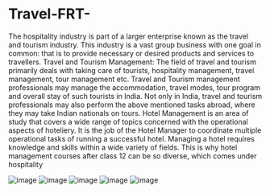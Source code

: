 # Travel-FRT-
The hospitality industry is part of a larger enterprise known as the travel and tourism industry. 
This industry is a vast group business with one goal in common: that is to provide necessary or desired products and services to travellers.
Travel and Tourism Management: The field of travel and tourism primarily deals with taking care of tourists, hospitality management, 
travel management, tour management etc. Travel and Tourism management professionals may manage the accommodation, travel modes, tour program and overall stay of such 
tourists in India. Not only in India, travel and tourism professionals may also perform the above mentioned tasks abroad, where they may take Indian nationals on tours.
Hotel Management is an area of study that covers a wide range of topics concerned with the operational aspects of hoteliery. It is the job of the Hotel Manager to coordinate multiple operational tasks of running a successful hotel. Managing a hotel requires knowledge and skills within a wide variety of fields. This is why hotel management courses after class 12 can be so diverse, which comes under hospitality

![image](https://user-images.githubusercontent.com/80819155/178901989-c3764e31-0bd2-438e-b788-cd48b84301b6.png)
![image](https://user-images.githubusercontent.com/80819155/178901998-8ba97c54-1371-4bb4-8188-0325938fe3f4.png)
![image](https://user-images.githubusercontent.com/80819155/178902040-96bd4cb0-5a9a-49f0-8930-55ff300e8392.png)
![image](https://user-images.githubusercontent.com/80819155/178902139-25d0ba9e-d6ac-4062-9b9a-c4df322eddba.png)
![image](https://user-images.githubusercontent.com/80819155/178902153-9fecd2fe-dc19-442d-b171-1ed73f5a4efc.png)
